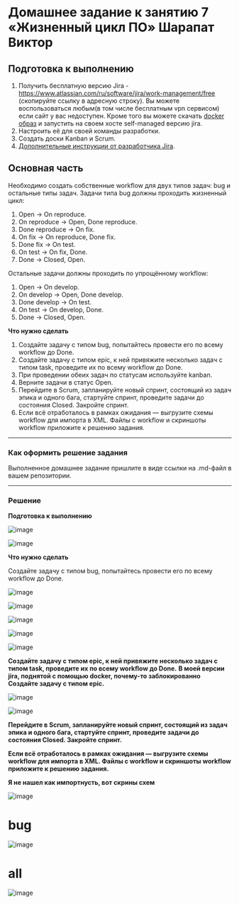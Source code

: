 # Домашнее задание к занятию 7 «Жизненный цикл ПО» Шарапат Виктор

## Подготовка к выполнению

1. Получить бесплатную версию Jira - https://www.atlassian.com/ru/software/jira/work-management/free (скопируйте ссылку в адресную строку). Вы можете воспользоваться любым(в том числе бесплатным vpn сервисом) если сайт у вас недоступен. Кроме того вы можете скачать [docker образ](https://hub.docker.com/r/atlassian/jira-software/#) и запустить на своем хосте self-managed версию jira.
2. Настроить её для своей команды разработки.
3. Создать доски Kanban и Scrum.
4. [Дополнительные инструкции от разработчика Jira](https://support.atlassian.com/jira-cloud-administration/docs/import-and-export-issue-workflows/).

## Основная часть

Необходимо создать собственные workflow для двух типов задач: bug и остальные типы задач. Задачи типа bug должны проходить жизненный цикл:

1. Open -> On reproduce.
2. On reproduce -> Open, Done reproduce.
3. Done reproduce -> On fix.
4. On fix -> On reproduce, Done fix.
5. Done fix -> On test.
6. On test -> On fix, Done.
7. Done -> Closed, Open.

Остальные задачи должны проходить по упрощённому workflow:

1. Open -> On develop.
2. On develop -> Open, Done develop.
3. Done develop -> On test.
4. On test -> On develop, Done.
5. Done -> Closed, Open.

**Что нужно сделать**

1. Создайте задачу с типом bug, попытайтесь провести его по всему workflow до Done. 
1. Создайте задачу с типом epic, к ней привяжите несколько задач с типом task, проведите их по всему workflow до Done. 
1. При проведении обеих задач по статусам используйте kanban. 
1. Верните задачи в статус Open.
1. Перейдите в Scrum, запланируйте новый спринт, состоящий из задач эпика и одного бага, стартуйте спринт, проведите задачи до состояния Closed. Закройте спринт.
2. Если всё отработалось в рамках ожидания — выгрузите схемы workflow для импорта в XML. Файлы с workflow и скриншоты workflow приложите к решению задания.

---

### Как оформить решение задания

Выполненное домашнее задание пришлите в виде ссылки на .md-файл в вашем репозитории.

---

### Решение

**Подготовка к выполнению**

![image](https://github.com/user-attachments/assets/40eb3f6f-4b22-4775-a075-3c194e50ed6b)

![image](https://github.com/user-attachments/assets/b02a479f-5696-42d0-b6e6-36821cdfda18)


**Что нужно сделать**

Создайте задачу с типом bug, попытайтесь провести его по всему workflow до Done.

![image](https://github.com/user-attachments/assets/68e8c49d-d336-4ca6-bad9-1747117e2ee4)

![image](https://github.com/user-attachments/assets/f227faeb-6cc0-4df3-8d4f-a3f8490bba47)


![image](https://github.com/user-attachments/assets/bc4d6cac-ea7c-44b1-a973-68f059fee596)

![image](https://github.com/user-attachments/assets/bb316faf-360c-469d-b15e-e7c82282d845)


![image](https://github.com/user-attachments/assets/a57e78e8-b89d-4620-a877-9669a0c8c11b)


**Создайте задачу с типом epic, к ней привяжите несколько задач с типом task, проведите их по всему workflow до Done.**
**В моей версии jira, поднятой с помощью docker, почему-то заблокированно Создайте задачу с типом epic.**

![image](https://github.com/user-attachments/assets/300b87ac-ed86-44de-a204-e415dcdf6755)

![image](https://github.com/user-attachments/assets/d72d57b1-151a-4475-85f2-e9bfec879fd6)


**Перейдите в Scrum, запланируйте новый спринт, состоящий из задач эпика и одного бага, стартуйте спринт, проведите задачи до состояния Closed. Закройте спринт.**





 **Если всё отработалось в рамках ожидания — выгрузите схемы workflow для импорта в XML. Файлы с workflow и скриншоты workflow приложите к решению задания.**

**Я не нашел как импортнусть, вот скрины схем**

![image](https://github.com/user-attachments/assets/8a32656f-c025-4f57-b1f3-9214adc3a90c)


# bug

![image](https://github.com/user-attachments/assets/a4f443b2-14fb-4e38-b63d-d2c104563e8f)


# all

![image](https://github.com/user-attachments/assets/1c00d9bb-dbf0-43f2-a942-6f314fdbc516)





















